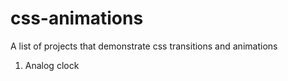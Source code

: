# css-animations
A list of projects that demonstrate css transitions and animations

1. Analog clock
